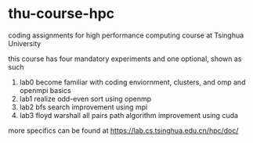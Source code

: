 # thu-course-hpc
coding assignments for high performance computing course at Tsinghua University

this course has four mandatory experiments and one optional, shown as such

1. lab0 become familiar with coding enviornment, clusters, and omp and openmpi basics
2. lab1 realize odd-even sort using openmp
3. lab2 bfs search improvement using mpi
4. lab3 floyd warshall all pairs path algorithm improvement using cuda

more specifics can be found at https://lab.cs.tsinghua.edu.cn/hpc/doc/


